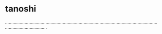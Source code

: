 # tanoshi

..............................................................................................................................................................